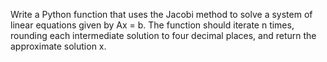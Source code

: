 Write a Python function that uses the Jacobi method to solve a system of linear equations given by Ax = b. The function should iterate n times, rounding each intermediate solution to four decimal places, and return the approximate solution x.
